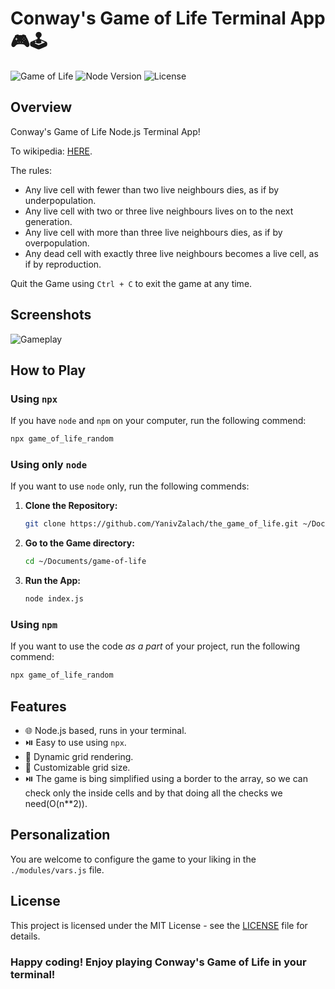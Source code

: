 # Conway's Game of Life Terminal App 🎮🕹️

![Game of Life](https://img.shields.io/badge/Conway's_Game_of_Life-Node_App-green) ![Node Version](https://img.shields.io/badge/Node-v14.17.4-brightgreen) ![License](https://img.shields.io/badge/License-MIT-blue)

## Overview

Conway's Game of Life Node.js Terminal App!

To wikipedia: [HERE](https://en.wikipedia.org/wiki/Conway%27s_Game_of_Life).

The rules:

- Any live cell with fewer than two live neighbours dies, as if by underpopulation.
- Any live cell with two or three live neighbours lives on to the next generation.
- Any live cell with more than three live neighbours dies, as if by overpopulation.
- Any dead cell with exactly three live neighbours becomes a live cell, as if by reproduction.

Quit the Game using `Ctrl + C` to exit the game at any time.

## Screenshots

![Gameplay](https://github.com/YanivZalach/the_game_of_life/assets/131461377/158ae6e5-3300-4366-9b57-72fcf7937341)

## How to Play

### Using `npx`

If you have `node` and `npm` on your computer, run the following commend:

```bash
npx game_of_life_random
```

### Using only `node`

If you want to use `node` only, run the following commends:

1. **Clone the Repository:**
   ```bash
   git clone https://github.com/YanivZalach/the_game_of_life.git ~/Documents/game-of-life
   ```

2. **Go to the Game directory:**
   ```bash
   cd ~/Documents/game-of-life
   ```

3. **Run the App:**
   ```bash
   node index.js
   ```

### Using `npm`

If you want to use the code *as a part* of your project, run the following commend:

```bash
npx game_of_life_random
```

## Features

- 🌐 Node.js based, runs in your terminal.
- ⏯️ Easy to use using `npx`.
- 🔄 Dynamic grid rendering.
- 🎨 Customizable grid size.
- ⏯️  The game is bing simplified using a border to the array, so we can check only the inside cells and by that doing all the checks we need(O(n**2)).

## Personalization

You are welcome to configure the game to your liking in the `./modules/vars.js` file.

## License

This project is licensed under the MIT License - see the [LICENSE](LICENSE) file for details.

### Happy coding! Enjoy playing Conway's Game of Life in your terminal!
